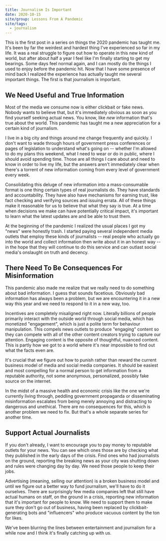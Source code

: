 ```yaml
---
title: Journalism Is Important
date: 2020-10-15
site/group: Lessons From A Pandemic
site/tags:
  - journalism
---
```


This is the first post in a series on things the 2020 pandemic has taught me. It's been by far the weirdest and hardest thing I've experienced so far in my life. It was a real struggle to figure out how to operate in this new kind of world, but after about half a year I feel like I'm finally starting to get my bearings. Some days feel normal again, and I can mostly do the things I used to enjoy before the pandemic hit. Now that I have some presence of mind back I realized the experience has actually taught me several important things. The first is that journalism is important.

## We Need Useful and True Information

Most of the media we consume now is either clickbait or fake news. Nobody wants to believe that, but it's immediately obvious as soon as you find yourself seeking actual news. You know, like _new_ information that's true about the world. This pandemic has taught me a new appreciation for a certain kind of journalism.

I live in a big city and things around me change frequently and quickly. I don't want to wade through hours of government press conferences or pages of legislation to understand what's going on -- whether I'm allowed to do my plans this weekend, what I need to wear or do in public, where I should avoid spending time. Those are all things I care about and need to know in order to live my life, but the answers aren't immediately clear when there's a torrent of new information coming from every level of government every week.

Consolidating this deluge of new information into a mass-consumable format is one thing certain types of real journalists do. They have standards and accountability. They have also have mechanisms for earning trust, like fact checking and verifying sources and issuing errata. All of these things make it reasonable for us to believe that what they say is true. At a time when decisions we make can have potentially critical impact, it's important to learn what the latest updates are and be able to trust them.

At the beginning of the pandemic I realized the usual places I got my "news" were honestly trash. I started paying several independent media outlets that employ these kinds of journalists -- real people who actually go into the world and collect information then write about it in an honest way -- in the hope that they will continue to do this service and can outlast social media's onslaught on truth and decency.

## There Need To Be Consequences For Misinformation

This pandemic also made me realize that we really need to do something about bad information. I guess that sounds facetious. Obviously bad information has always been a problem, but we are encountering it in a new way this year and we need to respond to it in a new way, too.

Incentives are completely misaligned right now. Literally billions of people primarily interact with the outside world through social media, which has monetized "engagement", which is just a polite term for behaviour manipulation. This compels news outlets to produce "engaging" content so they can compete with all of the other content creators trying to capture our attention. Engaging content is the opposite of thoughtful, nuanced content. This is partly how we got to a world where it's near impossible to find out what the facts even are.

It's crucial that we figure out how to punish rather than reward the current business model of media and social media companies. It should be easiest and most compelling for a normal person to get information from a reputable authority, not some anonymous, personalized, possibly fake source on the internet.

In the midst of a massive health and economic crisis like the one we're currently living through, peddling government propaganda or disseminating misinformation escalates from being merely annoying and distracting to dangerous and unethical. There are no consequences for this, which is another problem we need to fix. But that's a whole separate series for another time.

## Support Actual Journalists

If you don't already, I want to encourage you to pay money to reputable outlets for your news. You can see which ones those are by checking what they published in the early days of the crisis. Find ones who had journalists on the ground, reporting the breaking news as your city was shutting down and rules were changing day by day. We need those people to keep their jobs.

Advertising (meaning, selling our attention) is a broken business model and until we figure out a better way to fund journalism, we'll have to do it ourselves. There are surprisingly few media companies left that still have actual humans on staff, on the ground in a crisis, reporting new information that it's important for people to know. We need to support them to make sure they don't go out of business, having been replaced by clickbait-generating bots and "influencers" who produce vacuous content by the ton for likes.

We've been blurring the lines between entertainment and journalism for a while now and I think it's finally catching up with us.
